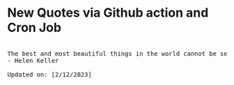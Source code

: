 # New Quotes via Github action and Cron Job

<pre>
<!-- #quote -->
The best and most beautiful things in the world cannot be seen, nor touched... but are felt in the heart.
- Helen Keller

Updated on: [2/12/2023]
<!-- #quoteEnd -->
</pre>
